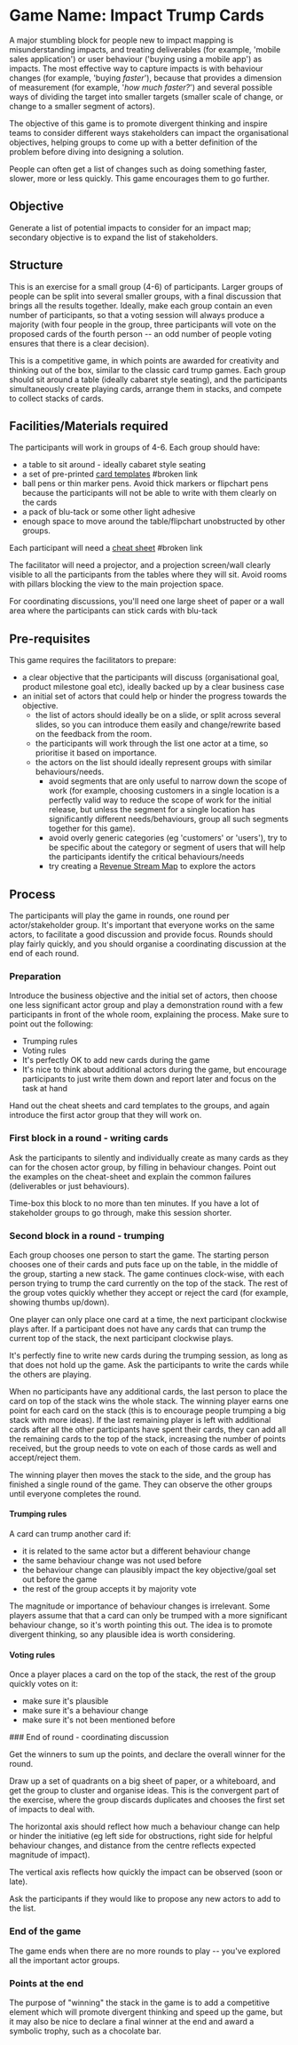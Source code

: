 # Game Name: Impact Trump Cards 

A major stumbling block for people new to impact mapping is misunderstanding impacts, and treating deliverables (for example, 'mobile sales application') or user behaviour ('buying using a mobile app') as impacts. The most effective way to capture impacts is with behaviour changes (for example, 'buying _faster_'), because that provides a dimension of measurement (for example, '_how much faster?_') and several possible ways of dividing the target into smaller targets (smaller scale of change, or change to a smaller segment of actors). 

The objective of this game is to promote divergent thinking and inspire teams to consider different ways stakeholders can impact the organisational objectives, helping groups to come up with a better definition of the problem before diving into designing a solution. 

People can often get a list of changes such as doing something faster, slower, more or less quickly. This game encourages them to go further. 

## Objective

Generate a list of potential impacts to consider for an impact map; secondary objective is to expand the list of stakeholders.

## Structure

This is an exercise for a small group (4-6) of participants. Larger groups of people can be split into several smaller groups, with a final discussion that brings all the results together. Ideally, make each group contain an even number of participants, so that a voting session will always produce a majority (with four people in the group, three participants will vote on the proposed cards of the fourth person -- an odd number of people voting ensures that there is a clear decision). 

This is a competitive game, in which points are awarded for creativity and thinking out of the box, similar to the classic card trump games. Each group should sit around a table (ideally cabaret style seating), and the participants simultaneously create playing cards, arrange them in stacks, and compete to collect stacks of cards. 

## Facilities/Materials required

The participants will work in groups of 4-6. Each group should have:

- a table to sit around - ideally cabaret style seating
- a set of pre-printed [card templates](handouts/card-templates.doc) #broken link
- ball pens or thin marker pens. Avoid thick markers or flipchart pens because the participants will not be able to write with them clearly on the cards
- a pack of blu-tack or some other light adhesive
- enough space to move around the table/flipchart unobstructed by other groups.


Each participant will need a [cheat sheet](handouts/cheat-sheet.doc) #broken link

The facilitator will need a projector, and a projection screen/wall clearly visible to all the participants from the tables where they will sit. Avoid rooms with pillars blocking the view to the main projection space.

For coordinating discussions, you'll need one large sheet of paper or a wall area where the participants can stick cards with blu-tack
## Pre-requisites

This game requires the facilitators to prepare:

- a clear objective that the participants will discuss (organisational goal, product milestone goal etc), ideally backed up by a clear business case
- an initial set of actors that could help or hinder the progress towards the objective. 
  - the list of actors should ideally be on a slide, or split across several slides, so you can introduce them easily and change/rewrite based on the feedback from the room.
  - the participants will work through the list one actor at a time, so prioritise it based on importance.
  - the actors on the list should ideally represent groups with similar behaviours/needs. 
    - avoid segments that are only useful to narrow down the scope of work (for example, choosing customers in a single location is a perfectly valid way to reduce the scope of work for the initial release, but unless the segment for a single location has significantly different needs/behaviours, group all such segments together for this game).
    - avoid overly generic categories (eg 'customers' or 'users'), try to be specific about the category or segment of users that will help the participants identify the critical behaviours/needs
    - try creating a [Revenue Stream Map](../revenue-stream-map) to explore the actors

## Process

The participants will play the game in rounds, one round per actor/stakeholder group. It's important that everyone works on the same actors, to facilitate a good discussion and provide focus. Rounds should play fairly quickly, and you should organise a coordinating discussion at the end of each round.  

### Preparation

Introduce the business objective and the initial set of actors, then choose one less significant actor group and play a demonstration round with a few participants in front of the whole room, explaining the process. Make sure to point out the following:
* Trumping rules
* Voting rules
* It's perfectly OK to add new cards during the game
* It's nice to think about additional actors during the game, but encourage participants to just write them down and report later and focus on the task at hand

Hand out the cheat sheets and card templates to the groups, and again introduce the first actor group that they will work on. 

### First block in a round - writing cards

Ask the participants to silently and individually create as many cards as they can for the chosen actor group, by filling in behaviour changes. Point out the examples on the cheat-sheet and explain the common failures (deliverables or just behaviours).

Time-box this block to no more than ten minutes. If you have a lot of stakeholder groups to go through, make this session shorter.

### Second block in a round - trumping 

Each group chooses one person to start the game. The starting person chooses one of their cards and puts face up on the table, in the middle of the group, starting a new stack. The game continues clock-wise, with each person trying to trump the card currently on the top of the stack. The rest of the group votes quickly whether they accept or reject the card (for example, showing thumbs up/down). 

One player can only place one card at a time, the next participant clockwise plays after. If a participant does not have any cards that can trump the current top of the stack, the next participant clockwise plays.

It's perfectly fine to write new cards during the trumping session, as long as that does not hold up the game. Ask the participants to write the cards while the others are playing. 

When no participants have any additional cards, the last person to place the card on top of the stack wins the whole stack. The winning player earns one point for each card on the stack (this is to encourage people trumping a big stack with more ideas). If the last remaining player is left with additional cards after all the other participants have spent their cards, they can add all the remaining cards to the top of the stack, increasing the number of points received, but the group needs to vote on each of those cards as well and accept/reject them.

The winning player then moves the stack to the side, and the group has finished a single round of the game. They can observe the other groups until everyone completes the round. 

#### Trumping rules

A card can trump another card if:

  * it is related to the same actor but a different behaviour change
  * the same behaviour change was not used before 
  * the behaviour change can plausibly impact the key objective/goal set out before the game
  * the rest of the group accepts it by majority vote

The magnitude or importance of behaviour changes is irrelevant. Some players assume that that a card can only be trumped with a more significant behaviour change, so it's worth pointing this out. The idea is to promote divergent thinking, so any plausible idea is worth considering.

#### Voting rules

Once a player places a card on the top of the stack, the rest of the group quickly votes on it:
  * make sure it's plausible 
  * make sure it's a behaviour change
  * make sure it's not been mentioned before

### End of round - coordinating discussion 

Get the winners to sum up the points, and declare the overall winner for the round.

Draw up a set of quadrants on a big sheet of paper, or a whiteboard, and get the group to cluster and organise ideas. This is the convergent part of the exercise, where the group discards duplicates and chooses the first set of impacts to deal with. 

The horizontal axis should reflect how much a behaviour change can help or hinder the initiative (eg left side for obstructions, right side for helpful behaviour changes, and distance from the centre reflects expected magnitude of impact).  

The vertical axis reflects how quickly the impact can be observed (soon or late).

Ask the participants if they would like to propose any new actors to add to the list.

### End of the game

The game ends when there are no more rounds to play -- you've explored all the important actor groups.

### Points at the end

The purpose of "winning" the stack in the game is to add a competitive element which will promote divergent thinking and speed up the game, but it may also be nice to declare a final winner at the end and award a symbolic trophy, such as a chocolate bar. 
